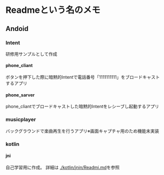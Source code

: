 # Readmeという名のメモ

## Andoid
### Intent

研修用サンプルとして作成

#### phone_cliant

ボタンを押下した際に暗黙的Intentで電話番号「1111111111」をブロードキャストするアプリ

#### phone_sarver

phone_cliantでブロードキャストした暗黙的Intentをレシーブし起動するアプリ

### musicplayer
バックグラウンドで楽曲再生を行うアプリ※画面キャプチャ用のため機能未実装

### kotlin

#### jni
自己学習用に作成。
詳細は [./kotlin/jnin/Readmi.md](https://github.com/wakata/study/tree/master/Andoid/kotlin/jni)を参照
